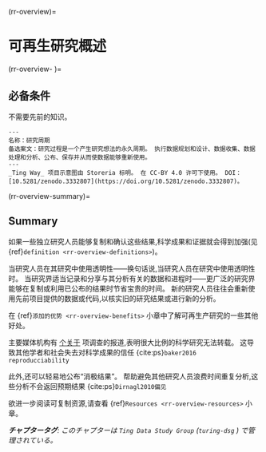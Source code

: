 (rr-overview)=
# 可再生研究概述

(rr-overview-<unk> <unk> )=
## 必备条件

不需要先前的知识。

```{figure} ../figures/research-cycle.jpg
---
名称：研究周期
备选案文：研究过程是一个产生研究想法的永久周期。 执行数据规划和设计、数据收集、数据处理和分析、公布、保存并从而使数据能够重新使用。 
---
_Ting Way_ 项目示意图由 Storeria 标明。 在 CC-BY 4.0 许可下使用。 DOI：[10.5281/zenodo.3332807](https://doi.org/10.5281/zenodo.3332807)。
```

(rr-overview-summary)=
## Summary

如果一些独立研究人员能够复制和确认这些结果,科学成果和证据就会得到加强(见 {ref}`definition <rr-overview-definitions>`)。

当研究人员在其研究中使用透明性——换句话说,当研究人员在研究中使用透明性时。 当研究界适当记录和分享与其分析有关的数据和进程时――更广泛的研究界能够在复制或利用已公布的结果时节省宝贵的时间。 新的研究人员往往会重新使用先前项目提供的数据或代码,以核实旧的研究结果或进行新的分析。

在 {ref}`添加的优势 <rr-overview-benefits>` 小章中了解可再生产研究的一些其他好处。

主要媒体机构有 [个关于](https://www.theguardian.com/science/2018/aug/27/attempt-to-replicate-major-social-scientific-findings-of-past-decade-fails) 项调查的报道,表明很大比例的科学研究无法转载。 这导致其他学者和社会失去对科学成果的信任 {cite:ps}`baker2016 reproducciability`

此外,还可以轻易地公布“消极结果”。 帮助避免其他研究人员浪费时间重复分析,这些分析不会返回预期结果 {cite:ps}`Dirnagl2010偏见`

欲进一步阅读可复制资源,请查看 {ref}`Resources <rr-overview-resources>` 小章。

***チャプタータグ**: このチャプターは `Ting Data Study Group` (`turing-dsg` ) で管理されている。*
